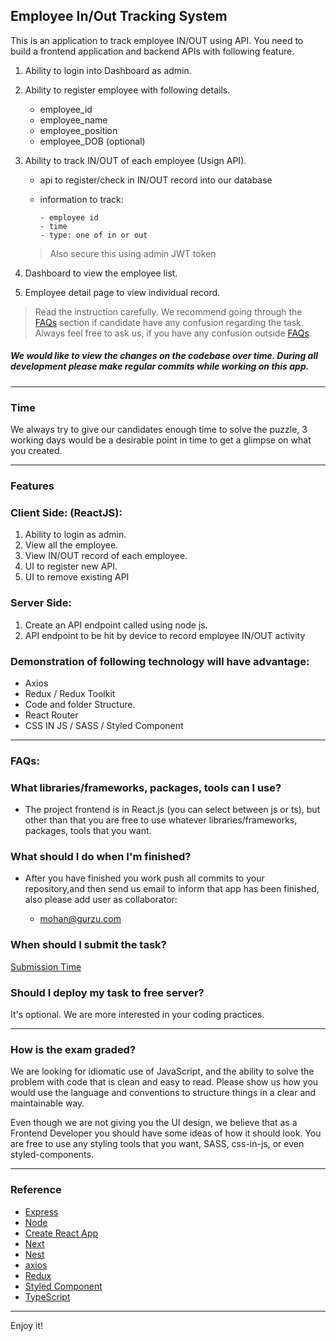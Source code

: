 

## Employee In/Out Tracking System

This is an application to track employee IN/OUT using API. You need to build a  frontend application and backend APIs with following feature.

1. Ability to login into Dashboard as admin.
2. Ability to register employee with following details.
    - employee_id
    - employee_name
    - employee_position
    - employee_DOB (optional)
    
3. Ability to track IN/OUT of each employee (Usign API).
    - api to register/check in IN/OUT record into our database
    - information to track:

          - employee id
          - time
          - type: one of in or out
    > Also secure this using admin JWT token
4. Dashboard to view the employee list.
5. Employee detail page to view individual record.    



> Read the instruction carefully. We recommend going through the [FAQs](#faqs) section if candidate have any confusion regarding the task. Always feel free to ask us, if you have any confusion outside [FAQs](#faqs).


##### We would like to view the changes on the codebase over time. During all development please make regular commits while working on this app.
---
### Time

We always try to give our candidates enough time to solve the puzzle, 3 working days would be a desirable point in time to get a glimpse on what you created.

---
### Features

### Client Side: (ReactJS):

1. Ability to login as admin.
2. View all the employee.
3. View IN/OUT record of each employee.
4. UI to register new API.
5. UI to remove existing API

### Server Side:

1.  Create an API endpoint called using node js.
2.  API endpoint to be hit by device to record employee IN/OUT activity

### Demonstration of following technology will have advantage:

- Axios
- Redux / Redux Toolkit
- Code and folder Structure.
- React Router
- CSS IN JS / SASS / Styled Component

---

### FAQs:


### What libraries/frameworks, packages, tools can I use?

- The project frontend is in React.js (you can select between js or ts), but other than that you are free to use whatever
  libraries/frameworks, packages, tools that you want.

### What should I do when I'm finished?

- After you have finished you work push all commits to your repository,and then send us email
  to inform that app has been finished, also please add user as collaborator:
    
    - mohan@gurzu.com
  
 
 ### When should I submit the task?
  [Submission Time](#time)

  ### Should I  deploy my task to free server?
  It's optional. We are more interested in your coding practices. 


---
### How is the exam graded?

We are looking for idiomatic use of JavaScript, and the ability to solve the problem with code that is clean and easy to
read. Please show us how you would use the language and conventions to structure things in a clear and maintainable way.

Even though we are not giving you the UI design, we believe that as a Frontend Developer you should have some ideas of
how it should look. You are free to use any styling tools that you want, SASS, css-in-js, or even styled-components.

---
### Reference

- [Express](https://expressjs.com/)
- [Node](https://nodejs.org/)
- [Create React App](https://reactjs.org/docs/create-a-new-react-app.html)
- [Next](https://nextjs.org/)
- [Nest](https://nestjs.com/)
- [axios](https://github.com/axios/axios)
- [Redux](https://redux.js.org/)
- [Styled Component](https://www.styled-components.com/)
- [TypeScript](https://www.typescriptlang.org/)
---



Enjoy it!
